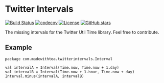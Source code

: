 # Twitter Intervals

[![Build Status](https://travis-ci.org/jpzk/twitter-intervals.svg?branch=master)](https://travis-ci.org/jpzk/twitter-intervals)  [![codecov](https://codecov.io/gh/jpzk/twitter-intervals/branch/master/graph/badge.svg)](https://codecov.io/gh/jpzk/twitter-intervals) [![License](http://img.shields.io/:license-Apache%202-grey.svg)](http://www.apache.org/licenses/LICENSE-2.0.txt) [![GitHub stars](https://img.shields.io/github/stars/jpzk/twitter-intervals.svg?style=flat)](https://github.com/jpzk/twitter-intervals/stargazers) 

The missing intervals for the Twitter Util Time library. Feel free to contribute.

## Example

    package com.madewithtea.twitterintervals.Interval

    val intervalA = Interval(Time.now, Time.now + 1.day)
    val intervalB = Interval(Time.now + 1.hour, Time.now + day)
    Interval.minus(intervalA, intervalB)

